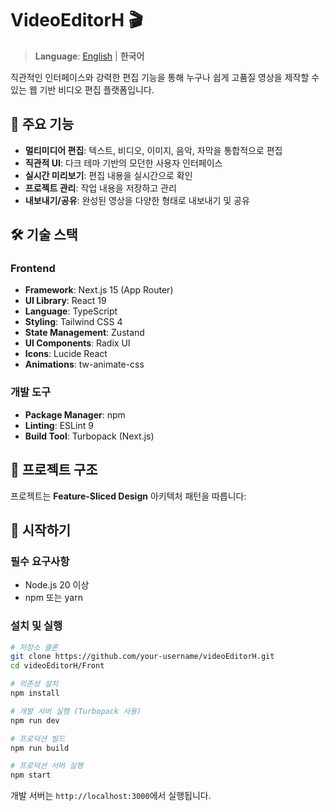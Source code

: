 # VideoEditorH 🎬

> **Language**: [English](README.md) | **한국어**

직관적인 인터페이스와 강력한 편집 기능을 통해 누구나 쉽게 고품질 영상을 제작할 수 있는 웹 기반 비디오 편집 플랫폼입니다.

## 🌟 주요 기능

- **멀티미디어 편집**: 텍스트, 비디오, 이미지, 음악, 자막을 통합적으로 편집
- **직관적 UI**: 다크 테마 기반의 모던한 사용자 인터페이스
- **실시간 미리보기**: 편집 내용을 실시간으로 확인
- **프로젝트 관리**: 작업 내용을 저장하고 관리
- **내보내기/공유**: 완성된 영상을 다양한 형태로 내보내기 및 공유

## 🛠 기술 스택

### Frontend

- **Framework**: Next.js 15 (App Router)
- **UI Library**: React 19
- **Language**: TypeScript
- **Styling**: Tailwind CSS 4
- **State Management**: Zustand
- **UI Components**: Radix UI
- **Icons**: Lucide React
- **Animations**: tw-animate-css

### 개발 도구

- **Package Manager**: npm
- **Linting**: ESLint 9
- **Build Tool**: Turbopack (Next.js)

## 📁 프로젝트 구조

프로젝트는 **Feature-Sliced Design** 아키텍처 패턴을 따릅니다:

## 🚀 시작하기

### 필수 요구사항

- Node.js 20 이상
- npm 또는 yarn

### 설치 및 실행

```bash
# 저장소 클론
git clone https://github.com/your-username/videoEditorH.git
cd videoEditorH/Front

# 의존성 설치
npm install

# 개발 서버 실행 (Turbopack 사용)
npm run dev

# 프로덕션 빌드
npm run build

# 프로덕션 서버 실행
npm start
```

개발 서버는 `http://localhost:3000`에서 실행됩니다.
